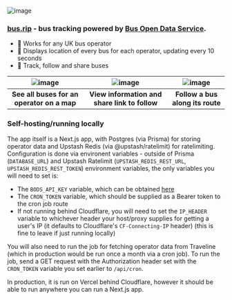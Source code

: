 ![image](https://github.com/user-attachments/assets/81b14bd4-3714-4420-b680-1da5aae508ed)

### [bus.rip](https://bus.rip/) - bus tracking powered by [Bus Open Data Service](https://data.bus-data.dft.gov.uk/).
- 🚌 Works for any UK bus operator
- 📍 Displays location of every bus for each operator, updating every 10 seconds
- 🧭 Track, follow and share buses

| ![image](https://github.com/user-attachments/assets/6bc8fbaf-f455-4eed-8617-918f92fbb020) | ![image](https://github.com/user-attachments/assets/23018253-236f-4846-869c-3a1bacf8f641) | ![image](https://github.com/user-attachments/assets/e25136f0-5180-4426-a1f2-f6084f444f1b) |
| :-------------: |:-------------:| :-----:|
| **See all buses for an operator on a map** | **View information and share link to follow** | **Follow a bus along its route** |


### Self-hosting/running locally
The app itself is a Next.js app, with Postgres (via Prisma) for storing operator data and Upstash Redis (via @upstash/ratelimit) for ratelimiting.
Configuration is done via environent variables - outside of Prisma (`DATABASE_URL`) and Upstash Ratelimit (`UPSTASH_REDIS_REST_URL`, `UPSTASH_REDIS_REST_TOKEN`) environment variables, the only variables you will need to set is:
- The `BODS_API_KEY` variable, which can be obtained [here](https://data.bus-data.dft.gov.uk/account/settings/)
- The `CRON_TOKEN` variable, which should be supplied as a Bearer token to the cron job route
- If not running behind Cloudflare, you will need to set the `IP_HEADER` variable to whichever header your host/proxy supplies for getting a user's IP (it defaults to Cloudflare's `CF-Connecting-IP` header) (this is fine to leave if just running locally)

You will also need to run the job for fetching operator data from Traveline (which in production would be run once a month via a cron job).
To run the job, send a GET request with the Authorization header set with the `CRON_TOKEN` variable you set earlier to `/api/cron`.

In production, it is run on Vercel behind Cloudflare, however it should be able to run anywhere you can run a Next.js app.
